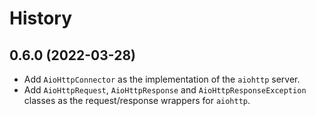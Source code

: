 # History

## 0.6.0 (2022-03-28)

* Add `AioHttpConnector` as the implementation of the `aiohttp` server.
* Add `AioHttpRequest`, `AioHttpResponse` and `AioHttpResponseException` classes as the request/response wrappers for `aiohttp`.